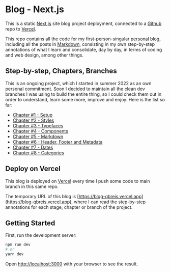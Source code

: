 # Blog - Next.js

This is a static [Next.js](https://nextjs.org/) site blog project deployment, connected to a [Github](https://github.com/) repo to [Vercel](https://vercel.com/).

This repo contains all the code for my first-person-singular [personal blog](https://blog-qbreis.vercel.app), including all the posts in [Markdown](https://www.markdownguide.org/), consisting in my own step-by-step annotations of what I learn and consolidate, day by day, in terms of coding and web design, among other things.

## Step-by-step, Chapters, Branches

This is an ongoing project, which I started in summer 2022 as an own personal commitment. Soon I decided to maintain all the clean dev branches I was using to build the entire thing, so I could check them out in order to understand, learn some more, improve and enjoy. Here is the list so far:

- [Chapter #1 - Setup](https://github.com/qbreis/blog/tree/dev-chapter-1-setup)
- [Chapter #2 - Styles](https://github.com/qbreis/blog/tree/dev-chapter-2-styles)
- [Chapter #3 - Typefaces](https://github.com/qbreis/blog/tree/dev-chapter-3-typefaces)
- [Chapter #4 - Components](https://github.com/qbreis/blog/tree/dev-chapter-4-components)
- [Chapter #5 - Markdown](https://github.com/qbreis/blog/tree/dev-chapter-5-markdown)
- [Chapter #6 - Header, Footer and Metadata](https://github.com/qbreis/blog/tree/dev-chapter-6-header-and-footer)
- [Chapter #7 - Dates](https://github.com/qbreis/blog/tree/dev-chapter-7-dates)
- [Chapter #8 - Categories](https://github.com/qbreis/blog/tree/dev-chapter-8-categories)

## Deploy on Vercel

This blog is deployed on [Vercel](https://vercel.com/) every time I push some code to main branch in this same repo.

The temporary URL of this blog is [https://blog-qbreis.vercel.app](https://blog-qbreis.vercel.app), where I can read the step-by-step annotations for each stage, chapter or branch of the project.

## Getting Started

First, run the development server:

```bash
npm run dev
# or
yarn dev
```

Open [http://localhost:3000](http://localhost:3000) with your browser to see the result.
